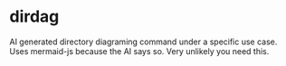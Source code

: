 # dirdag

AI generated directory diagraming command under a specific use case.  Uses mermaid-js because the AI says so.  Very unlikely you need this.
